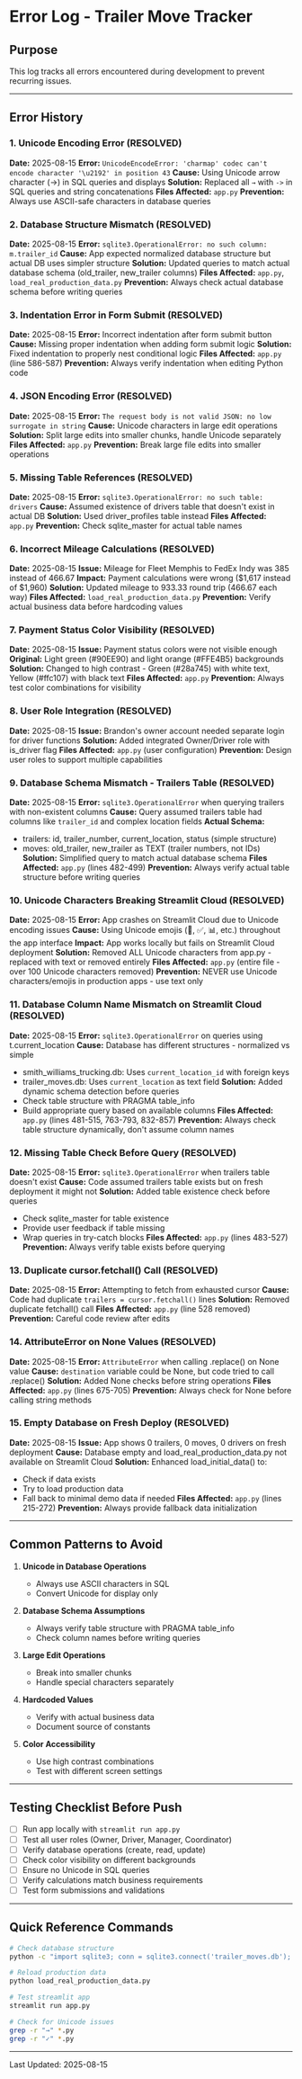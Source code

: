 # Error Log - Trailer Move Tracker

## Purpose
This log tracks all errors encountered during development to prevent recurring issues.

---

## Error History

### 1. Unicode Encoding Error (RESOLVED)
**Date:** 2025-08-15
**Error:** `UnicodeEncodeError: 'charmap' codec can't encode character '\u2192' in position 43`
**Cause:** Using Unicode arrow character (→) in SQL queries and displays
**Solution:** Replaced all `→` with `->` in SQL queries and string concatenations
**Files Affected:** `app.py`
**Prevention:** Always use ASCII-safe characters in database queries

### 2. Database Structure Mismatch (RESOLVED)
**Date:** 2025-08-15
**Error:** `sqlite3.OperationalError: no such column: m.trailer_id`
**Cause:** App expected normalized database structure but actual DB uses simpler structure
**Solution:** Updated queries to match actual database schema (old_trailer, new_trailer columns)
**Files Affected:** `app.py`, `load_real_production_data.py`
**Prevention:** Always check actual database schema before writing queries

### 3. Indentation Error in Form Submit (RESOLVED)
**Date:** 2025-08-15
**Error:** Incorrect indentation after form submit button
**Cause:** Missing proper indentation when adding form submit logic
**Solution:** Fixed indentation to properly nest conditional logic
**Files Affected:** `app.py` (line 586-587)
**Prevention:** Always verify indentation when editing Python code

### 4. JSON Encoding Error (RESOLVED)
**Date:** 2025-08-15
**Error:** `The request body is not valid JSON: no low surrogate in string`
**Cause:** Unicode characters in large edit operations
**Solution:** Split large edits into smaller chunks, handle Unicode separately
**Files Affected:** `app.py`
**Prevention:** Break large file edits into smaller operations

### 5. Missing Table References (RESOLVED)
**Date:** 2025-08-15
**Error:** `sqlite3.OperationalError: no such table: drivers`
**Cause:** Assumed existence of drivers table that doesn't exist in actual DB
**Solution:** Used driver_profiles table instead
**Files Affected:** `app.py`
**Prevention:** Check sqlite_master for actual table names

### 6. Incorrect Mileage Calculations (RESOLVED)
**Date:** 2025-08-15
**Issue:** Mileage for Fleet Memphis to FedEx Indy was 385 instead of 466.67
**Impact:** Payment calculations were wrong ($1,617 instead of $1,960)
**Solution:** Updated mileage to 933.33 round trip (466.67 each way)
**Files Affected:** `load_real_production_data.py`
**Prevention:** Verify actual business data before hardcoding values

### 7. Payment Status Color Visibility (RESOLVED)
**Date:** 2025-08-15
**Issue:** Payment status colors were not visible enough
**Original:** Light green (#90EE90) and light orange (#FFE4B5) backgrounds
**Solution:** Changed to high contrast - Green (#28a745) with white text, Yellow (#ffc107) with black text
**Files Affected:** `app.py`
**Prevention:** Always test color combinations for visibility

### 8. User Role Integration (RESOLVED)
**Date:** 2025-08-15
**Issue:** Brandon's owner account needed separate login for driver functions
**Solution:** Added integrated Owner/Driver role with is_driver flag
**Files Affected:** `app.py` (user configuration)
**Prevention:** Design user roles to support multiple capabilities

### 9. Database Schema Mismatch - Trailers Table (RESOLVED)
**Date:** 2025-08-15
**Error:** `sqlite3.OperationalError` when querying trailers with non-existent columns
**Cause:** Query assumed trailers table had columns like `trailer_id` and complex location fields
**Actual Schema:** 
  - trailers: id, trailer_number, current_location, status (simple structure)
  - moves: old_trailer, new_trailer as TEXT (trailer numbers, not IDs)
**Solution:** Simplified query to match actual database schema
**Files Affected:** `app.py` (lines 482-499)
**Prevention:** Always verify actual table structure before writing queries

### 10. Unicode Characters Breaking Streamlit Cloud (RESOLVED)
**Date:** 2025-08-15
**Error:** App crashes on Streamlit Cloud due to Unicode encoding issues
**Cause:** Using Unicode emojis (🚛, ✅, 📊, etc.) throughout the app interface
**Impact:** App works locally but fails on Streamlit Cloud deployment
**Solution:** Removed ALL Unicode characters from app.py - replaced with text or removed entirely
**Files Affected:** `app.py` (entire file - over 100 Unicode characters removed)
**Prevention:** NEVER use Unicode characters/emojis in production apps - use text only

### 11. Database Column Name Mismatch on Streamlit Cloud (RESOLVED)
**Date:** 2025-08-15
**Error:** `sqlite3.OperationalError` on queries using t.current_location
**Cause:** Database has different structures - normalized vs simple
  - smith_williams_trucking.db: Uses `current_location_id` with foreign keys
  - trailer_moves.db: Uses `current_location` as text field
**Solution:** Added dynamic schema detection before queries
  - Check table structure with PRAGMA table_info
  - Build appropriate query based on available columns
**Files Affected:** `app.py` (lines 481-515, 763-793, 832-857)
**Prevention:** Always check table structure dynamically, don't assume column names

### 12. Missing Table Check Before Query (RESOLVED)
**Date:** 2025-08-15
**Error:** `sqlite3.OperationalError` when trailers table doesn't exist
**Cause:** Code assumed trailers table exists but on fresh deployment it might not
**Solution:** Added table existence check before queries
  - Check sqlite_master for table existence
  - Provide user feedback if table missing
  - Wrap queries in try-catch blocks
**Files Affected:** `app.py` (lines 483-527)
**Prevention:** Always verify table exists before querying

### 13. Duplicate cursor.fetchall() Call (RESOLVED)
**Date:** 2025-08-15
**Error:** Attempting to fetch from exhausted cursor
**Cause:** Code had duplicate `trailers = cursor.fetchall()` lines
**Solution:** Removed duplicate fetchall() call
**Files Affected:** `app.py` (line 528 removed)
**Prevention:** Careful code review after edits

### 14. AttributeError on None Values (RESOLVED)
**Date:** 2025-08-15
**Error:** `AttributeError` when calling .replace() on None value
**Cause:** `destination` variable could be None, but code tried to call .replace()
**Solution:** Added None checks before string operations
**Files Affected:** `app.py` (lines 675-705)
**Prevention:** Always check for None before calling string methods

### 15. Empty Database on Fresh Deploy (RESOLVED)
**Date:** 2025-08-15
**Issue:** App shows 0 trailers, 0 moves, 0 drivers on fresh deployment
**Cause:** Database empty and load_real_production_data.py not available on Streamlit Cloud
**Solution:** Enhanced load_initial_data() to:
  - Check if data exists
  - Try to load production data
  - Fall back to minimal demo data if needed
**Files Affected:** `app.py` (lines 215-272)
**Prevention:** Always provide fallback data initialization

---

## Common Patterns to Avoid

1. **Unicode in Database Operations**
   - Always use ASCII characters in SQL
   - Convert Unicode for display only

2. **Database Schema Assumptions**
   - Always verify table structure with PRAGMA table_info
   - Check column names before writing queries

3. **Large Edit Operations**
   - Break into smaller chunks
   - Handle special characters separately

4. **Hardcoded Values**
   - Verify with actual business data
   - Document source of constants

5. **Color Accessibility**
   - Use high contrast combinations
   - Test with different screen settings

---

## Testing Checklist Before Push

- [ ] Run app locally with `streamlit run app.py`
- [ ] Test all user roles (Owner, Driver, Manager, Coordinator)
- [ ] Verify database operations (create, read, update)
- [ ] Check color visibility on different backgrounds
- [ ] Ensure no Unicode in SQL queries
- [ ] Verify calculations match business requirements
- [ ] Test form submissions and validations

---

## Quick Reference Commands

```bash
# Check database structure
python -c "import sqlite3; conn = sqlite3.connect('trailer_moves.db'); cursor = conn.cursor(); cursor.execute(\"SELECT name FROM sqlite_master WHERE type='table'\"); print(cursor.fetchall())"

# Reload production data
python load_real_production_data.py

# Test streamlit app
streamlit run app.py

# Check for Unicode issues
grep -r "→" *.py
grep -r "✓" *.py
```

---

Last Updated: 2025-08-15